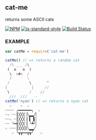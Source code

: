 cat-me
----------------

returns some ASCII cats

[![NPM](https://nodei.co/npm/cat-me.png)](https://nodei.co/npm/cat-me/)
[![js-standard-style](https://img.shields.io/badge/code%20style-standard-brightgreen.svg?style=flat)](https://github.com/feross/standard)
[![Build Status](https://secure.travis-ci.org/coleww/cat-me.png)](http://travis-ci.org/coleww/cat-me)

### EXAMPLE

```javascript
var catMe = require('cat-me')

catMe() // => returns a random cat
  /\ ___ /\
 (  o   o  )
  \  >#<  /
  /       \
 /         \       ^
|           |     //
 \         /    //
  ///  ///   --
catMe('nyan') // => returns a nyan cat
  ☆    ☆  ☆
┈┈┈┈ ╭━━━━━━╮  ☆
┈☆ ┈┈┃╳╳╳▕╲▂▂╱▏
┈┈☆ ┈┃╳╳╳▕▏▍▕▍▏
┈┈ ╰━┫╳╳╳▕▏╰┻╯▏
☆ ┈┈┈┃╳╳╳╳╲▂▂╱
   ☆ ╰┳┳━━┳┳╯   ☆
```


